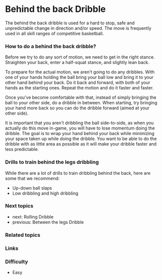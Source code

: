 
# Behind the back Dribble
The behind the back dribble is used for a hard to stop, safe and unpredictable change in direction and/or speed. The move is frequently used in all skill ranges of competitive basketball.

### How to do a behind the back dribble?
Before we try to do any sort of motion, we need to get in the right stance. Straighten your back, enter a half-squat stance, and slightly lean back. 

To prepare for the actual motion, we aren't going to do any dribbles. With one of your hands holding the ball bring your ball low and bring it to your other hand behind your back. Do it back and forward, with both of your hands as the starting ones. Repeat the motion and do it faster and faster. 

Once you've become comfortable with that, instead of simply bringing the ball to your other side, do a dribble in between. When starting, try bringing your hand more back so you can do the dribble forward (aimed at your other side). 

It is important that you aren't dribbling the ball side-to-side, as when you actually do this move in-game, you will have to lose momentum doing the dribble. The goal is to wrap your hand behind your back while minimizing your space taken up while doing the dribble. You want to be able to do the dribble with as little area as possible as it will make your dribble faster and less predictable.
 
### Drills to train behind the legs dribbling

While there are a lot of drills to train dribbling behind the back, here are some that we recommend:

- Up-down ball slaps
- Low dribbling and high dribbling

### Next topics
- next: Rolling Dribble
- previous: Between the legs Dribble

### Related topics

### Links

### Difficulty
- Easy

<!--stackedit_data:
eyJoaXN0b3J5IjpbMTQ2NTk5NjcxNyw5NzgxMTg2ODddfQ==
-->
